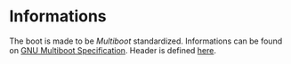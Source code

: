 # Informations

The boot is made to be *Multiboot* standardized. Informations can be found on [GNU Multiboot Specification](https://www.gnu.org/software/grub/manual/multiboot/multiboot.html).
Header is defined [here](https://www.gnu.org/software/grub/manual/multiboot/multiboot.html#Header-magic-fields).
